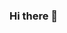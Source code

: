 ### Hi there 👋

<!--
**rutucharya/rutucharya** is a ✨ _special_ ✨ repository because its `README.md` (this file) appears on your GitHub profile.


###- 👩‍🎓 I’m currently a student at Silicon Instiute of Technolgy.
- 🌱 I’m currently learning Vlsi, Python and Circuit Designing.
- 💬 Talks about VLSI and Electronics.
- 📫 How to reach me: rutucharya221040@gmail.com
- 😄 Pronouns: Extrovert
